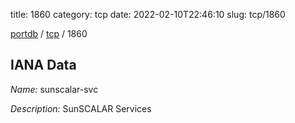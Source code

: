 title: 1860
category: tcp
date: 2022-02-10T22:46:10
slug: tcp/1860

[portdb](/) / [tcp](/category/tcp.html) / 1860


## IANA Data

_Name:_ sunscalar-svc

_Description:_ SunSCALAR Services


